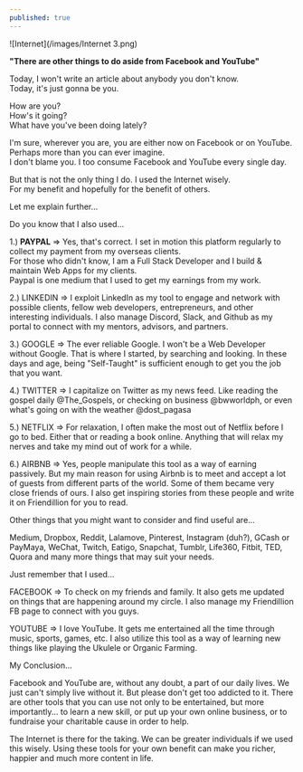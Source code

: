 ```yaml
---
published: true
---
```

![Internet](/images/Internet 3.png)

**"There are other things to do aside from Facebook and YouTube"**

Today, I won't write an article about anybody you don't know.   
Today, it's just gonna be you.

How are you?   
How's it going?   
What have you've been doing lately?

I'm sure, wherever you are, you are either now on Facebook or on YouTube.   
Perhaps more than you can ever imagine.   
I don't blame you. I too consume Facebook and YouTube every single day.

But that is not the only thing I do. I used the Internet wisely.   
For my benefit and hopefully for the benefit of others.

Let me explain further...

Do you know that I also used...

1.) **PAYPAL**
=> Yes, that's correct. I set in motion this platform regularly to collect my payment from my overseas clients.   
For those who didn't know, I am a Full Stack Developer and I build & maintain Web Apps for my clients.   
Paypal is one medium that I used to get my earnings from my work.

2.) LINKEDIN
=> I exploit LinkedIn as my tool to engage and network with possible clients, fellow web developers, entrepreneurs, and other interesting individuals.
I also manage Discord, Slack, and Github as my portal to connect with my mentors, advisors, and partners.

3.) GOOGLE
=> The ever reliable Google. I won't be a Web Developer without Google. 
That is where I started, by searching and looking. In these days and age, being "Self-Taught" is sufficient enough to get you the job that you want.

4.) TWITTER
=> I capitalize on Twitter as my news feed. Like reading the gospel daily @The_Gospels, or checking on business @bwworldph, or even what's going on with the weather @dost_pagasa

5.) NETFLIX
=> For relaxation, I often make the most out of Netflix before I go to bed. Either that or reading a book online. 
Anything that will relax my nerves and take my mind out of work for a while.

6.) AIRBNB
=> Yes, people manipulate this tool as a way of earning passively. 
But my main reason for using Airbnb is to meet and accept a lot of guests from different parts of the world. 
Some of them became very close friends of ours. I also get inspiring stories from these people and write it on Friendillion for you to read.

Other things that you might want to consider and find useful are...

Medium, Dropbox, Reddit, Lalamove, Pinterest, Instagram (duh?), GCash or PayMaya, WeChat, Twitch, Eatigo, Snapchat, Tumblr, Life360, Fitbit, TED, Quora and many more things that may suit your needs.

Just remember that I used...

FACEBOOK
=> To check on my friends and family. It also gets me updated on things that are happening around my circle.
I also manage my Friendillion FB page to connect with you guys.

YOUTUBE
=> I love YouTube. It gets me entertained all the time through music, sports, games, etc. 
I also utilize this tool as a way of learning new things like playing the Ukulele or Organic Farming. 

My Conclusion...

Facebook and YouTube are, without any doubt, a part of our daily lives. We just can't simply live without it. 
But please don't get too addicted to it. 
There are other tools that you can use not only to be entertained, but more importantly... to learn a new skill, or put up your own online business, or to fundraise your charitable cause in order to help.

The Internet is there for the taking. 
We can be greater individuals if we used this wisely. 
Using these tools for your own benefit can make you richer, happier and much more content in life. 

 


